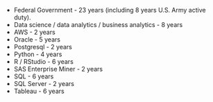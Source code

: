 <!--
**willshin-datascientist/willshin-datascientist** is a ✨ _special_ ✨ repository because its `README.md` (this file) appears on your GitHub profile.

Here are some ideas to get you started:

- 🔭 I’m currently working on ...
- 🌱 I’m currently learning ...
- 👯 I’m looking to collaborate on ...
- 🤔 I’m looking for help with ...
- 💬 Ask me about ...
- 📫 How to reach me: ...
- 😄 Pronouns: ...
- ⚡ Fun fact: ...
#### :alien: :flying_saucer: :love_you_gesture: Zero-zero-zero-destruct-zero!

-->

- Federal Government - 23 years (including 8 years U.S. Army active duty).
- Data science / data analytics / business analytics - 8 years
- AWS - 2 years
- Oracle - 5 years
- Postgresql - 2 years
- Python - 4 years 
- R / RStudio - 6 years
- SAS Enterprise Miner - 2 years
- SQL - 6 years
- SQL Server - 2 years
- Tableau - 6 years
